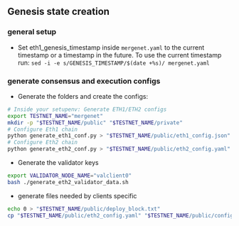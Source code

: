 ## Genesis state creation

### general setup
- Set eth1_genesis_timestamp inside `mergenet.yaml` to the current timestamp or a timestamp in the future. 
To use the current timestamp run: `sed -i -e s/GENESIS_TIMESTAMP/$(date +%s)/ mergenet.yaml`

### generate consensus and execution configs
- Generate the folders and create the configs:
```bash
# Inside your setupenv: Generate ETH1/ETH2 configs
export TESTNET_NAME="mergenet"
mkdir -p "$TESTNET_NAME/public" "$TESTNET_NAME/private"
# Configure Eth1 chain
python generate_eth1_conf.py > "$TESTNET_NAME/public/eth1_config.json"
# Configure Eth2 chain
python generate_eth2_conf.py > "$TESTNET_NAME/public/eth2_config.yaml"
```
- Generate the validator keys
```bash
export VALIDATOR_NODE_NAME="valclient0"
bash ./generate_eth2_validator_data.sh
```
- generate files needed by clients specific 
```bash
echo 0 > "$TESTNET_NAME/public/deploy_block.txt"
cp "$TESTNET_NAME/public/eth2_config.yaml" "$TESTNET_NAME/public/config.yaml"
```